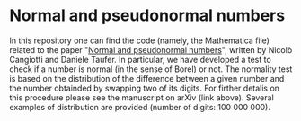 # Normal and pseudonormal numbers
In this repository one can find the code (namely, the Mathematica file) related to the paper "[Normal and pseudonormal numbers](https://arxiv.org/abs/2102.05925)", written by Nicolò Cangiotti and Daniele Taufer. In particular, we have developed a test to check if a number is normal (in the sense of Borel) or not. The normality test is based on the distribution of the difference between a given number and the number obtainded by swapping two of its digits. For firther detalis on this procedure please see the manuscript on arXiv (link above). Several examples of distribution are provided (number of digits: 100 000 000). 
